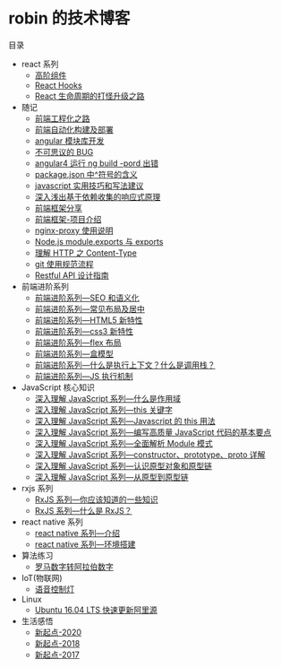 <!--
 * @Description:
 * @Date: 2020-01-02 20:52:53
 * @Author:
 * @LastEditors  : robin
 * @LastEditTime : 2020-01-20 23:34:26
 -->

# robin 的技术博客

目录

- react 系列
  - [高阶组件](https://github.com/robinv8/robinblog/blob/master/source/_posts/react/hoc.md)
  - [React Hooks](https://github.com/robinv8/robinblog/blob/master/source/_posts/react/ReactHooks.md)
  - [React 生命周期的打怪升级之路](https://github.com/robinv8/robinblog/blob/master/source/_posts/react/ReactComponent.md)
- 随记
  - [前端工程化之路](https://github.com/robinv8/robinblog/blob/master/source/_posts/前端工程化之路.md)
  - [前端自动化构建及部署](https://github.com/robinv8/robinblog/blob/master/source/_posts/自动化构建及部署.md)
  - [angular 模块库开发](https://github.com/robinv8/robinblog/blob/master/source/_posts/angular-module-library.md)
  - [不可思议的 BUG](https://github.com/robinv8/robinblog/blob/master/source/_posts/不可思议的BUG.md)
  - [angular4 运行 ng build -pord 出错](https://github.com/robinv8/robinblog/blob/master/source/_posts/ng-build.md)
  - [package.json 中^符号的含义](https://github.com/robinv8/robinblog/blob/master/source/_posts/package-symbol.md)
  - [javascript 实用技巧和写法建议](https://github.com/robinv8/robinblog/blob/master/source/_posts/javascript实用技巧和写法建议.md)
  - [深入浅出基于依赖收集的响应式原理](https://github.com/robinv8/robinblog/blob/master/source/_posts/深入浅出基于依赖收集的响应式原理.md)
  - [前端框架分享](https://github.com/robinv8/robinblog/blob/master/source/_posts/front-end-frames.md)
  - [前端框架-项目介绍](https://github.com/robinv8/robinblog/blob/master/source/_posts/frontend-frames-samples.md)
  - [nginx-proxy 使用说明](https://github.com/robinv8/robinblog/blob/master/source/_posts/nginx-proxy-interduction.md)
  - [Node.js module.exports 与 exports](https://github.com/robinv8/robinblog/blob/master/source/_posts/nodejs-module.exports-exports.md)
  - [理解 HTTP 之 Content-Type](https://github.com/robinv8/robinblog/blob/master/source/_posts/http-Content-Type-introduction.md)
  - [git 使用规范流程](https://github.com/robinv8/robinblog/blob/master/source/_posts/git-standard.md)
  - [Restful API 设计指南](https://github.com/robinv8/robinblog/blob/master/source/_posts/Restfule-API.md)
- 前端进阶系列
  - [前端进阶系列—SEO 和语义化](https://github.com/robinv8/robinblog/blob/master/source/_posts/FEAdvanced/seo%E5%92%8C%E8%AF%AD%E4%B9%89%E5%8C%96.md)
  - [前端进阶系列—常见布局及居中](https://github.com/robinv8/robinblog/blob/master/source/_posts/FEAdvanced/seo%E5%92%8C%E8%AF%AD%E4%B9%89%E5%8C%96.md)
  - [前端进阶系列—HTML5 新特性](https://github.com/robinv8/robinblog/blob/master/source/_posts/FEAdvanced/HTML5%E6%96%B0%E7%89%B9%E6%96%B0.md)
  - [前端进阶系列—css3 新特性](https://github.com/robinv8/robinblog/blob/master/source/_posts/FEAdvanced/css3%E6%96%B0%E7%89%B9%E6%96%B0.md)
  - [前端进阶系列—flex 布局](https://github.com/robinv8/robinblog/blob/master/source/_posts/FEAdvanced/flex%E5%B8%83%E5%B1%80.md)
  - [前端进阶系列—盒模型](https://github.com/robinv8/robinblog/blob/master/source/_posts/FEAdvanced/%E7%9B%92%E6%A8%A1%E5%9E%8B.md)
  - [前端进阶系列—什么是执行上下文？什么是调用栈？](https://github.com/robinv8/robinblog/blob/master/source/_posts/FEAdvanced/js%E6%89%A7%E8%A1%8C%E4%B8%8A%E4%B8%8B%E6%96%87.md)
  - [前端进阶系列—JS 执行机制](https://github.com/robinv8/robinblog/blob/master/source/_posts/FEAdvanced/JS%E6%89%A7%E8%A1%8C%E6%9C%BA%E5%88%B6/)
- JavaScript 核心知识
  - [深入理解 JavaScript 系列—什么是作用域](https://github.com/robinv8/robinblog/blob/master/source/_posts/understandJavascript/what-is-scope.md)
  - [深入理解 JavaScript 系列—this 关键字](https://github.com/robinv8/robinblog/blob/master/source/_posts/understandJavascript/this-key-word.md)
  - [深入理解 JavaScript 系列—Javascript 的 this 用法](https://github.com/robinv8/robinblog/blob/master/source/_posts/javascript-this.md)
  - [深入理解 JavaScript 系列—编写高质量 JavaScript 代码的基本要点](https://github.com/robinv8/robinblog/blob/master/source/_posts/understandJavascript/no.1.md)
  - [深入理解 JavaScript 系列—全面解析 Module 模式](https://github.com/robinv8/robinblog/blob/master/source/_posts/understandJavascript/no.2.md)
  - [深入理解 JavaScript 系列—constructor、prototype、proto 详解](https://github.com/robinv8/robinblog/blob/master/source/_posts/understandJavascript/no.3.md)
  - [深入理解 JavaScript 系列—认识原型对象和原型链](https://github.com/robinv8/robinblog/blob/master/source/_posts/understandJavascript/认识原型对象和原型链.md)
  - [深入理解 JavaScript 系列—从原型到原型链](https://github.com/robinv8/robinblog/blob/master/source/_posts/understandJavascript/no.4.md)
- rxjs 系列
  - [RxJS 系列—你应该知道的一些知识](https://github.com/robinv8/robinblog/blob/master/source/_posts/rxjs/rxjs-1.md)
  - [RxJS 系列—什么是 RxJS？](https://github.com/robinv8/robinblog/blob/master/source/_posts/rxjs/rxjs-2.md)
- react native 系列
  - [react native 系列—介绍](https://github.com/robinv8/robinblog/blob/master/source/_posts/reactnative/interduction.md)
  - [react native 系列—环境搭建](https://github.com/robinv8/robinblog/blob/master/source/_posts/reactnative/getting-started.md)
- 算法练习
  - [罗马数字转阿拉伯数字](https://github.com/robinv8/robinblog/blob/master/source/_posts/arithmetic/roman-num.md)
- IoT(物联网)
  - [语音控制灯](https://github.com/robinv8/robinblog/blob/master/source/_posts/IoT/speech-control-lamp.md)
- Linux
  - [Ubuntu 16.04 LTS 快速更新阿里源](https://github.com/robinv8/robinblog/blob/master/source/_posts/replace-the-ubuntu-source.md)
- 生活感悟
  - [新起点-2020](https://github.com/robinv8/robinblog/blob/master/source/_posts/newstart/starting-3.md)
  - [新起点-2018](https://github.com/robinv8/robinblog/blob/master/source/_posts/newstart/starting-2.md)
  - [新起点-2017](https://github.com/robinv8/robinblog/blob/master/source/_posts/newstart/starting-1.md)
